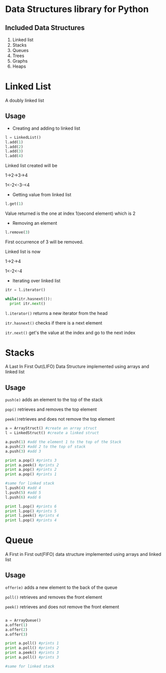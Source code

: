 # Data Structures library for Python

## Included Data Structures

1. Linked list
2. Stacks
3. Queues
4. Trees
5. Graphs
6. Heaps


# Linked List

A doubly linked list

## Usage
- Creating and adding to linked list
```python
l = LinkedList()
l.add(1)
l.add(2)
l.add(3)
l.add(4)
```
Linked list created will be

1->2->3->4

1<-2<-3-<4

- Getting value from linked list

```python
l.get(1)
```
Value returned is the one at index 1(second element) which is 2

- Removing an element

```python
l.remove(3)
```

First occurrence of 3 will be removed.

Linked list is now

1->2->4

1<-2<-4

- Iterating over linked list

```python
itr = l.iterator()

while(itr.hasnext()):
  print itr.next()
```
`l.iterator()` returns a new iterator from the head

`itr.hasnext()` checks if there is a next element

`itr.next()` get's the value at the index and go to the next index

# Stacks

A Last In First Out(LIFO) Data Structure implemented using arrays and linked list

## Usage

`push(e)` adds an element to the top of the stack

`pop()` retrieves and removes the top element

`peek()`retrieves and does not remove the top element


```python
a = ArrayStruct() #create an array struct
l = LinkedStruct() #create a linked struct

a.push(1) #add the element 1 to the top of the Stack
a.push(2) #add 2 to the top of stack
a.push(3) #add 3

print a.pop() #prints 3
print a.peek() #prints 2
print a.pop() #prints 2
print a.pop() #prints 1

#same for linked stack
l.push(4) #add 4
l.push(5) #add 5
l.push(6) #add 6

print l.pop() #prints 6
print l.pop() #prints 5
print l.peek() #prints 4
print l.pop() #prints 4
```


# Queue

A First in First out(FIFO) data structure implemented using arrays and linked list


## Usage

`offer(e)` adds a new element to the back of the queue

`poll()` retrieves and removes the front element

`peek()` retrieves and does not remove the front element

```python

a = ArrayQueue()
a.offer(1)
a.offer(2)
a.offer(3)

print a.poll() #prints 1
print a.poll() #prints 2
print a.peek() #prints 3
print a.poll() #prints 3

#same for linked stack
```
